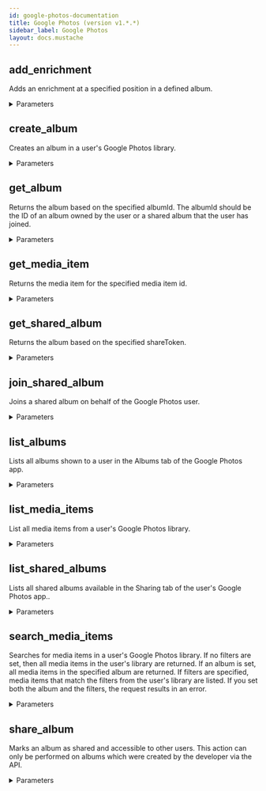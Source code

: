 ```yaml
---
id: google-photos-documentation
title: Google Photos (version v1.*.*)
sidebar_label: Google Photos
layout: docs.mustache
---
```


## add_enrichment

Adds an enrichment at a specified position in a defined album.

<details><summary>Parameters</summary>

### albumId (required)

Identifier of the album to be requested.

**Type:** string

### $body

The album to be created.

**Type:** object

```json
{
  "albumPosition" : {
    "relativeMediaItemId" : "The media item to which the position is relative to. Only used when position type is AFTER_MEDIA_ITEM.",
    "relativeEnrichmentItemId" : "The enrichment item to which the position is relative to. Only used when position type is AFTER_ENRICHMENT_ITEM.",
    "position" : "Type of position, for a media or enrichment item. \n * `POSITION_TYPE_UNSPECIFIED` - Default value if this enum isn't set.\n * `FIRST_IN_ALBUM` - At the beginning of the album.\n * `LAST_IN_ALBUM` - At the end of the album.\n * `AFTER_MEDIA_ITEM` - After a media item.\n * `AFTER_ENRICHMENT_ITEM` - After an enrichment item.\n"
  },
  "newEnrichmentItem" : {
    "textEnrichment" : {
      "text" : "Text for this enrichment item."
    }
  }
}
```

### alt

Data format for response.

**Type:** string

**Potential values:** json, media, proto

### callback

JSONP

**Type:** string

### fields

Selector specifying which fields to include in a partial response.

**Type:** string

### prettyPrint

Returns response with indentations and line breaks.

**Type:** boolean

### quotaUser

Available to use for quota purposes for server-side applications. Can be any arbitrary string assigned to a user, but should not exceed 40 characters.

**Type:** string

### uploadType

Legacy upload protocol for media (e.g. "media", "multipart").

**Type:** string

### upload_protocol

Upload protocol for media (e.g. "raw", "multipart").

**Type:** string

</details>

## create_album

Creates an album in a user's Google Photos library.

<details><summary>Parameters</summary>

### $body

The album to be created.

**Type:** object

```json
{
  "album" : {
    "title" : "Name of the album displayed to the user in their Google Photos account. This string shouldn't be more than 500 characters."
  }
}
```

</details>

## get_album

Returns the album based on the specified albumId. The albumId should be the ID of an album owned by the user or a shared album that the user has joined.

<details><summary>Parameters</summary>

### albumId (required)

Identifier of the album to be requested.

**Type:** string

### alt

Data format for response.

**Type:** string

**Potential values:** json, media, proto

### callback

JSONP

**Type:** string

### fields

Selector specifying which fields to include in a partial response.

**Type:** string

### prettyPrint

Returns response with indentations and line breaks.

**Type:** boolean

### quotaUser

Available to use for quota purposes for server-side applications. Can be any arbitrary string assigned to a user, but should not exceed 40 characters.

**Type:** string

### uploadType

Legacy upload protocol for media (e.g. "media", "multipart").

**Type:** string

### upload_protocol

Upload protocol for media (e.g. "raw", "multipart").

**Type:** string

</details>

## get_media_item

Returns the media item for the specified media item id.

<details><summary>Parameters</summary>

### mediaItemId (required)

Identifier of media item to be requested.

**Type:** string

### alt

Data format for response.

**Type:** string

**Potential values:** json, media, proto

### callback

JSONP

**Type:** string

### fields

Selector specifying which fields to include in a partial response.

**Type:** string

### prettyPrint

Returns response with indentations and line breaks.

**Type:** boolean

### quotaUser

Available to use for quota purposes for server-side applications. Can be any arbitrary string assigned to a user, but should not exceed 40 characters.

**Type:** string

### uploadType

Legacy upload protocol for media (e.g. "media", "multipart").

**Type:** string

### upload_protocol

Upload protocol for media (e.g. "raw", "multipart").

**Type:** string

</details>

## get_shared_album

Returns the album based on the specified shareToken.

<details><summary>Parameters</summary>

### shareToken (required)

Share token of the album to be request.

**Type:** string

### alt

Data format for response.

**Type:** string

**Potential values:** json, media, proto

### callback

JSONP

**Type:** string

### fields

Selector specifying which fields to include in a partial response.

**Type:** string

### prettyPrint

Returns response with indentations and line breaks.

**Type:** boolean

### quotaUser

Available to use for quota purposes for server-side applications. Can be any arbitrary string assigned to a user, but should not exceed 40 characters.

**Type:** string

### uploadType

Legacy upload protocol for media (e.g. "media", "multipart").

**Type:** string

### upload_protocol

Upload protocol for media (e.g. "raw", "multipart").

**Type:** string

</details>

## join_shared_album

Joins a shared album on behalf of the Google Photos user.

<details><summary>Parameters</summary>

### $body

**Type:** object

```json
{
  "shareToken" : "Token to join the shared album on behalf of the user."
}
```

</details>

## list_albums

Lists all albums shown to a user in the Albums tab of the Google Photos app.

<details><summary>Parameters</summary>

### alt

Data format for response.

**Type:** string

**Potential values:** json, media, proto

### callback

JSONP

**Type:** string

### excludeNonAppCreatedData

If set, the results exclude media items that were not created by this app. Defaults to false (all albums are returned). This field is ignored if the photoslibrary.readonly.appcreateddata scope is used.

**Type:** boolean

### fields

Selector specifying which fields to include in a partial response.

**Type:** string

### prettyPrint

Returns response with indentations and line breaks.

**Type:** boolean

### quotaUser

Available to use for quota purposes for server-side applications. Can be any arbitrary string assigned to a user, but should not exceed 40 characters.

**Type:** string

### uploadType

Legacy upload protocol for media (e.g. "media", "multipart").

**Type:** string

### upload_protocol

Upload protocol for media (e.g. "raw", "multipart").

**Type:** string

</details>

## list_media_items

List all media items from a user's Google Photos library.

<details><summary>Parameters</summary>

### alt

Data format for response.

**Type:** string

**Potential values:** json, media, proto

### callback

JSONP

**Type:** string

### excludeNonAppCreatedData

If set, the results exclude media items that were not created by this app. Defaults to false (all albums are returned). This field is ignored if the photoslibrary.readonly.appcreateddata scope is used.

**Type:** boolean

### fields

Selector specifying which fields to include in a partial response.

**Type:** string

### prettyPrint

Returns response with indentations and line breaks.

**Type:** boolean

### quotaUser

Available to use for quota purposes for server-side applications. Can be any arbitrary string assigned to a user, but should not exceed 40 characters.

**Type:** string

### uploadType

Legacy upload protocol for media (e.g. "media", "multipart").

**Type:** string

### upload_protocol

Upload protocol for media (e.g. "raw", "multipart").

**Type:** string

</details>

## list_shared_albums

Lists all shared albums available in the Sharing tab of the user's Google Photos app..

<details><summary>Parameters</summary>

### alt

Data format for response.

**Type:** string

**Potential values:** json, media, proto

### callback

JSONP

**Type:** string

### excludeNonAppCreatedData

If set, the results exclude media items that were not created by this app. Defaults to false (all albums are returned). This field is ignored if the photoslibrary.readonly.appcreateddata scope is used.

**Type:** boolean

### fields

Selector specifying which fields to include in a partial response.

**Type:** string

### prettyPrint

Returns response with indentations and line breaks.

**Type:** boolean

### quotaUser

Available to use for quota purposes for server-side applications. Can be any arbitrary string assigned to a user, but should not exceed 40 characters.

**Type:** string

### uploadType

Legacy upload protocol for media (e.g. "media", "multipart").

**Type:** string

### upload_protocol

Upload protocol for media (e.g. "raw", "multipart").

**Type:** string

</details>

## search_media_items

Searches for media items in a user's Google Photos library. If no filters are set, then all media items in the user's library are returned. If an album is set, all media items in the specified album are returned. If filters are specified, media items that match the filters from the user's library are listed. If you set both the album and the filters, the request results in an error.

<details><summary>Parameters</summary>

### $body

The album to be created.

**Type:** object

```json
{
  "albumId" : "Identifier of an album. If populated, lists all media items in specified album. Can't set in conjunction with any filters.",
  "pageSize" : "Maximum number of media items to return in the response",
  "pageToken" : "A continuation token to get the next page of the results. Adding this to the request returns the rows after the pageToken. The pageToken should be the value returned in the nextPageToken parameter in the response to the searchMediaItems request.",
  "filters" : {
    "excludeNonAppCreatedData" : "If set, the results exclude media items that were not created by this app. Defaults to false (all media items are returned). This field is ignored if the photoslibrary.readonly.appcreateddata scope is used.",
    "contentFilter" : {
      "excludedContentCategories" : [ "schema_type_none" ],
      "includedContentCategories" : [ "schema_type_none" ]
    },
    "mediaTypeFilter" : {
      "mediaTypes" : [ "schema_type_none" ]
    },
    "dateFilter" : {
      "ranges" : [ {
        "endDate" : {
          "month" : "Month of year. Must be from 1 to 12, or 0 if specifying a date without a month.",
          "year" : "Year of date. Must be from 1 to 9999, or 0 if specifying a date without a year.",
          "day" : "Day of month. Must be from 1 to 31 and valid for the year and month, or 0 if specifying a year/month where the day isn't significant."
        },
        "startDate" : {
          "month" : "Month of year. Must be from 1 to 12, or 0 if specifying a date without a month.",
          "year" : "Year of date. Must be from 1 to 9999, or 0 if specifying a date without a year.",
          "day" : "Day of month. Must be from 1 to 31 and valid for the year and month, or 0 if specifying a year/month where the day isn't significant."
        }
      } ],
      "dates" : [ {
        "month" : "Month of year. Must be from 1 to 12, or 0 if specifying a date without a month.",
        "year" : "Year of date. Must be from 1 to 9999, or 0 if specifying a date without a year.",
        "day" : "Day of month. Must be from 1 to 31 and valid for the year and month, or 0 if specifying a year/month where the day isn't significant."
      } ]
    },
    "includeArchivedMedia" : "If set, the results include media items that the user has archived. Defaults to false (archived media items aren't included)."
  }
}
```

### body

**Type:** STRING

</details>

## share_album

Marks an album as shared and accessible to other users. This action can only be performed on albums which were created by the developer via the API.

<details><summary>Parameters</summary>

### albumId (required)

Identifier of the album to be requested.

**Type:** string

### $body

Options to be set when converting the album to a shared album.

**Type:** object

```json
{
  "sharedAlbumOptions" : {
    "isCommentable" : "True if the shared album allows the owner and the collaborators (users who have joined the album) to add comments to the album. Defaults to false.",
    "isCollaborative" : "True if the shared album allows collaborators (users who have joined the album) to add media items to it. Defaults to false."
  }
}
```

### alt

Data format for response.

**Type:** string

**Potential values:** json, media, proto

### callback

JSONP

**Type:** string

### fields

Selector specifying which fields to include in a partial response.

**Type:** string

### prettyPrint

Returns response with indentations and line breaks.

**Type:** boolean

### quotaUser

Available to use for quota purposes for server-side applications. Can be any arbitrary string assigned to a user, but should not exceed 40 characters.

**Type:** string

### uploadType

Legacy upload protocol for media (e.g. "media", "multipart").

**Type:** string

### upload_protocol

Upload protocol for media (e.g. "raw", "multipart").

**Type:** string

</details>

